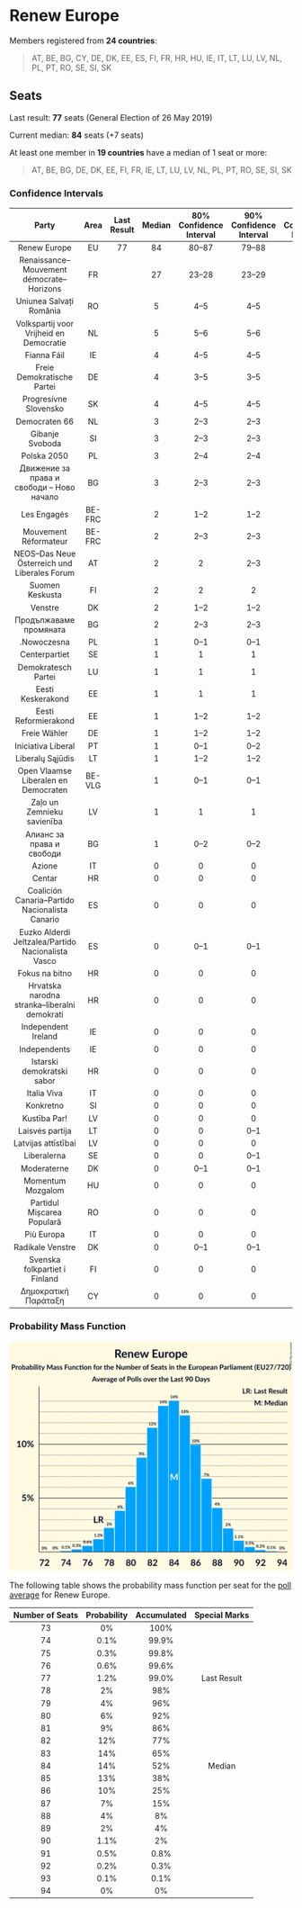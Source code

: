 # Renew Europe

Members registered from **24 countries**:

> AT, BE, BG, CY, DE, DK, EE, ES, FI, FR, HR, HU, IE, IT, LT, LU, LV, NL, PL, PT, RO, SE, SI, SK

## Seats

Last result: **77** seats (General Election of 26 May 2019)

Current median: **84** seats (+7 seats)

At least one member in **19 countries** have a median of 1 seat or more:

> AT, BE, BG, DE, DK, EE, FI, FR, IE, LT, LU, LV, NL, PL, PT, RO, SE, SI, SK

### Confidence Intervals

| Party | Area | Last Result | Median | 80% Confidence Interval | 90% Confidence Interval | 95% Confidence Interval | 99% Confidence Interval |
|:-----:|:----:|:-----------:|:------:|:-----------------------:|:-----------------------:|:-----------------------:|:-----------------------:|
| Renew Europe | EU | 77 | 84 | 80–87 | 79–88 | 78–89 | 76–91 |
| Renaissance–Mouvement démocrate–Horizons | FR | | 27 | 23–28 | 23–29 | 22–29 | 20–31 |
| Uniunea Salvați România | RO | | 5 | 4–5 | 4–5 | 4–6 | 4–6 |
| Volkspartij voor Vrijheid en Democratie | NL | | 5 | 5–6 | 5–6 | 5–6 | 4–7 |
| Fianna Fáil | IE | | 4 | 4–5 | 4–5 | 3–5 | 3–5 |
| Freie Demokratische Partei | DE | | 4 | 3–5 | 3–5 | 3–5 | 3–6 |
| Progresívne Slovensko | SK | | 4 | 4–5 | 4–5 | 3–5 | 3–5 |
| Democraten 66 | NL | | 3 | 2–3 | 2–3 | 2–3 | 2–4 |
| Gibanje Svoboda | SI | | 3 | 2–3 | 2–3 | 2–3 | 2–3 |
| Polska 2050 | PL | | 3 | 2–4 | 2–4 | 2–4 | 2–4 |
| Движение за права и свободи – Ново начало | BG | | 3 | 2–3 | 2–3 | 2–3 | 2–4 |
| Les Engagés | BE-FRC | | 2 | 1–2 | 1–2 | 1–2 | 1–2 |
| Mouvement Réformateur | BE-FRC | | 2 | 2–3 | 2–3 | 2–3 | 2–3 |
| NEOS–Das Neue Österreich und Liberales Forum | AT | | 2 | 2 | 2–3 | 2–3 | 1–3 |
| Suomen Keskusta | FI | | 2 | 2 | 2 | 2–3 | 2–3 |
| Venstre | DK | | 2 | 1–2 | 1–2 | 1–2 | 1–2 |
| Продължаваме промяната | BG | | 2 | 2–3 | 2–3 | 2–3 | 1–3 |
| .Nowoczesna | PL | | 1 | 0–1 | 0–1 | 0–1 | 0–1 |
| Centerpartiet | SE | | 1 | 1 | 1 | 0–2 | 0–2 |
| Demokratesch Partei | LU | | 1 | 1 | 1 | 1 | 1 |
| Eesti Keskerakond | EE | | 1 | 1 | 1 | 1 | 1 |
| Eesti Reformierakond | EE | | 1 | 1–2 | 1–2 | 1–2 | 1–2 |
| Freie Wähler | DE | | 1 | 1–2 | 1–2 | 1–2 | 1–2 |
| Iniciativa Liberal | PT | | 1 | 0–1 | 0–2 | 0–2 | 0–2 |
| Liberalų Sąjūdis | LT | | 1 | 1–2 | 1–2 | 1–2 | 1–2 |
| Open Vlaamse Liberalen en Democraten | BE-VLG | | 1 | 0–1 | 0–1 | 0–1 | 0–1 |
| Zaļo un Zemnieku savienība | LV | | 1 | 1 | 1 | 1 | 1 |
| Алианс за права и свободи | BG | | 1 | 0–2 | 0–2 | 0–2 | 0–2 |
| Azione | IT | | 0 | 0 | 0 | 0 | 0–4 |
| Centar | HR | | 0 | 0 | 0 | 0 | 0 |
| Coalición Canaria–Partido Nacionalista Canario | ES | | 0 | 0 | 0 | 0 | 0 |
| Euzko Alderdi Jeltzalea/Partido Nacionalista Vasco | ES | | 0 | 0–1 | 0–1 | 0–1 | 0–1 |
| Fokus na bitno | HR | | 0 | 0 | 0 | 0 | 0 |
| Hrvatska narodna stranka–liberalni demokrati | HR | | 0 | 0 | 0 | 0 | 0 |
| Independent Ireland | IE | | 0 | 0 | 0 | 0 | 0 |
| Independents | IE | | 0 | 0 | 0 | 0 | 0 |
| Istarski demokratski sabor | HR | | 0 | 0 | 0 | 0 | 0 |
| Italia Viva | IT | | 0 | 0 | 0 | 0 | 0–4 |
| Konkretno | SI | | 0 | 0 | 0 | 0 | 0 |
| Kustība Par! | LV | | 0 | 0 | 0 | 0 | 0 |
| Laisvės partija | LT | | 0 | 0 | 0–1 | 0–1 | 0–1 |
| Latvijas attīstībai | LV | | 0 | 0 | 0 | 0 | 0 |
| Liberalerna | SE | | 0 | 0 | 0–1 | 0–1 | 0–1 |
| Moderaterne | DK | | 0 | 0–1 | 0–1 | 0–1 | 0–1 |
| Momentum Mozgalom | HU | | 0 | 0 | 0 | 0 | 0 |
| Partidul Mișcarea Populară | RO | | 0 | 0 | 0 | 0 | 0 |
| Più Europa | IT | | 0 | 0 | 0 | 0 | 0 |
| Radikale Venstre | DK | | 0 | 0–1 | 0–1 | 0–1 | 0–1 |
| Svenska folkpartiet i Finland | FI | | 0 | 0 | 0 | 0–1 | 0–1 |
| Δημοκρατική Παράταξη | CY | | 0 | 0 | 0 | 0 | 0 |

### Probability Mass Function

![Graph with seats probability mass function not yet produced](average-2025-02-28-seats-pmf-reneweurope.png "Seats Probability Mass Function")

The following table shows the probability mass function per seat for the [poll average](average-2025-02-28.html) for Renew Europe.

| Number of Seats | Probability | Accumulated | Special Marks |
|:---------------:|:-----------:|:-----------:|:-------------:|
| 73 | 0% | 100% |  |
| 74 | 0.1% | 99.9% |  |
| 75 | 0.3% | 99.8% |  |
| 76 | 0.6% | 99.6% |  |
| 77 | 1.2% | 99.0% | Last Result |
| 78 | 2% | 98% |  |
| 79 | 4% | 96% |  |
| 80 | 6% | 92% |  |
| 81 | 9% | 86% |  |
| 82 | 12% | 77% |  |
| 83 | 14% | 65% |  |
| 84 | 14% | 52% | Median |
| 85 | 13% | 38% |  |
| 86 | 10% | 25% |  |
| 87 | 7% | 15% |  |
| 88 | 4% | 8% |  |
| 89 | 2% | 4% |  |
| 90 | 1.1% | 2% |  |
| 91 | 0.5% | 0.8% |  |
| 92 | 0.2% | 0.3% |  |
| 93 | 0.1% | 0.1% |  |
| 94 | 0% | 0% |  |


